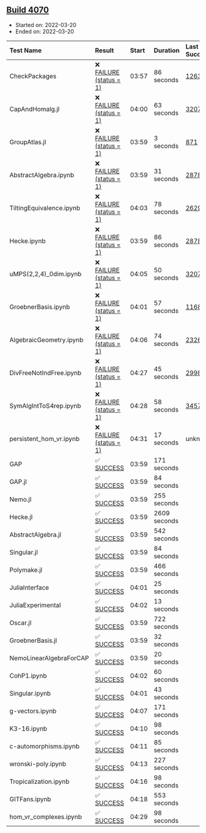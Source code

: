 ## [Build 4070](https://oscarci.mathematik.uni-kl.de/job/oscar-stable/4070/)

* Started on: 2022-03-20
* Ended on: 2022-03-20

| Test Name    | Result | Start | Duration | Last Success | First Failure |
|:-------------|:-------|:------|:---------|:-------------|:--------------|
| CheckPackages | ❌ [FAILURE (status = 1)](https://oscarci.mathematik.uni-kl.de/job/oscar-stable/4070/artifact/logs/build-4070/CheckPackages.log) | 03:57 | 86 seconds | [1263](https://oscarci.mathematik.uni-kl.de/job/oscar-stable/1263/) | [1264](https://oscarci.mathematik.uni-kl.de/job/oscar-stable/1264/) |
| CapAndHomalg.jl | ❌ [FAILURE (status = 1)](https://oscarci.mathematik.uni-kl.de/job/oscar-stable/4070/artifact/logs/build-4070/CapAndHomalg.jl.log) | 04:00 | 63 seconds | [3207](https://oscarci.mathematik.uni-kl.de/job/oscar-stable/3207/) | [3208](https://oscarci.mathematik.uni-kl.de/job/oscar-stable/3208/) |
| GroupAtlas.jl | ❌ [FAILURE (status = 1)](https://oscarci.mathematik.uni-kl.de/job/oscar-stable/4070/artifact/logs/build-4070/GroupAtlas.jl.log) | 03:59 | 3 seconds | [871](https://oscarci.mathematik.uni-kl.de/job/oscar-stable/871/) | [872](https://oscarci.mathematik.uni-kl.de/job/oscar-stable/872/) |
| AbstractAlgebra.ipynb | ❌ [FAILURE (status = 1)](https://oscarci.mathematik.uni-kl.de/job/oscar-stable/4070/artifact/logs/build-4070/AbstractAlgebra.ipynb.log) | 03:59 | 31 seconds | [2878](https://oscarci.mathematik.uni-kl.de/job/oscar-stable/2878/) | [2879](https://oscarci.mathematik.uni-kl.de/job/oscar-stable/2879/) |
| TiltingEquivalence.ipynb | ❌ [FAILURE (status = 1)](https://oscarci.mathematik.uni-kl.de/job/oscar-stable/4070/artifact/logs/build-4070/TiltingEquivalence.ipynb.log) | 04:03 | 78 seconds | [2629](https://oscarci.mathematik.uni-kl.de/job/oscar-stable/2629/) | [2630](https://oscarci.mathematik.uni-kl.de/job/oscar-stable/2630/) |
| Hecke.ipynb | ❌ [FAILURE (status = 1)](https://oscarci.mathematik.uni-kl.de/job/oscar-stable/4070/artifact/logs/build-4070/Hecke.ipynb.log) | 03:59 | 86 seconds | [2878](https://oscarci.mathematik.uni-kl.de/job/oscar-stable/2878/) | [2879](https://oscarci.mathematik.uni-kl.de/job/oscar-stable/2879/) |
| uMPS(2,2,4)_0dim.ipynb | ❌ [FAILURE (status = 1)](https://oscarci.mathematik.uni-kl.de/job/oscar-stable/4070/artifact/logs/build-4070/uMPS-2-2-4-_0dim.ipynb.log) | 04:05 | 50 seconds | [3207](https://oscarci.mathematik.uni-kl.de/job/oscar-stable/3207/) | [3208](https://oscarci.mathematik.uni-kl.de/job/oscar-stable/3208/) |
| GroebnerBasis.ipynb | ❌ [FAILURE (status = 1)](https://oscarci.mathematik.uni-kl.de/job/oscar-stable/4070/artifact/logs/build-4070/GroebnerBasis.ipynb.log) | 04:01 | 57 seconds | [1168](https://oscarci.mathematik.uni-kl.de/job/oscar-stable/1168/) | [1169](https://oscarci.mathematik.uni-kl.de/job/oscar-stable/1169/) |
| AlgebraicGeometry.ipynb | ❌ [FAILURE (status = 1)](https://oscarci.mathematik.uni-kl.de/job/oscar-stable/4070/artifact/logs/build-4070/AlgebraicGeometry.ipynb.log) | 04:06 | 74 seconds | [2326](https://oscarci.mathematik.uni-kl.de/job/oscar-stable/2326/) | [2327](https://oscarci.mathematik.uni-kl.de/job/oscar-stable/2327/) |
| DivFreeNotIndFree.ipynb | ❌ [FAILURE (status = 1)](https://oscarci.mathematik.uni-kl.de/job/oscar-stable/4070/artifact/logs/build-4070/DivFreeNotIndFree.ipynb.log) | 04:27 | 45 seconds | [2998](https://oscarci.mathematik.uni-kl.de/job/oscar-stable/2998/) | [2999](https://oscarci.mathematik.uni-kl.de/job/oscar-stable/2999/) |
| SymAlgIntToS4rep.ipynb | ❌ [FAILURE (status = 1)](https://oscarci.mathematik.uni-kl.de/job/oscar-stable/4070/artifact/logs/build-4070/SymAlgIntToS4rep.ipynb.log) | 04:28 | 58 seconds | [3457](https://oscarci.mathematik.uni-kl.de/job/oscar-stable/3457/) | [3458](https://oscarci.mathematik.uni-kl.de/job/oscar-stable/3458/) |
| persistent_hom_vr.ipynb | ❌ [FAILURE (status = 1)](https://oscarci.mathematik.uni-kl.de/job/oscar-stable/4070/artifact/logs/build-4070/persistent_hom_vr.ipynb.log) | 04:31 | 17 seconds | unknown | unknown |
| GAP | ✅ [SUCCESS](https://oscarci.mathematik.uni-kl.de/job/oscar-stable/4070/artifact/logs/build-4070/GAP.log) | 03:59 | 171 seconds |  |  |
| GAP.jl | ✅ [SUCCESS](https://oscarci.mathematik.uni-kl.de/job/oscar-stable/4070/artifact/logs/build-4070/GAP.jl.log) | 03:59 | 84 seconds |  |  |
| Nemo.jl | ✅ [SUCCESS](https://oscarci.mathematik.uni-kl.de/job/oscar-stable/4070/artifact/logs/build-4070/Nemo.jl.log) | 03:59 | 255 seconds |  |  |
| Hecke.jl | ✅ [SUCCESS](https://oscarci.mathematik.uni-kl.de/job/oscar-stable/4070/artifact/logs/build-4070/Hecke.jl.log) | 03:59 | 2609 seconds |  |  |
| AbstractAlgebra.jl | ✅ [SUCCESS](https://oscarci.mathematik.uni-kl.de/job/oscar-stable/4070/artifact/logs/build-4070/AbstractAlgebra.jl.log) | 03:59 | 542 seconds |  |  |
| Singular.jl | ✅ [SUCCESS](https://oscarci.mathematik.uni-kl.de/job/oscar-stable/4070/artifact/logs/build-4070/Singular.jl.log) | 03:59 | 84 seconds |  |  |
| Polymake.jl | ✅ [SUCCESS](https://oscarci.mathematik.uni-kl.de/job/oscar-stable/4070/artifact/logs/build-4070/Polymake.jl.log) | 03:59 | 466 seconds |  |  |
| JuliaInterface | ✅ [SUCCESS](https://oscarci.mathematik.uni-kl.de/job/oscar-stable/4070/artifact/logs/build-4070/JuliaInterface.log) | 04:01 | 25 seconds |  |  |
| JuliaExperimental | ✅ [SUCCESS](https://oscarci.mathematik.uni-kl.de/job/oscar-stable/4070/artifact/logs/build-4070/JuliaExperimental.log) | 04:02 | 13 seconds |  |  |
| Oscar.jl | ✅ [SUCCESS](https://oscarci.mathematik.uni-kl.de/job/oscar-stable/4070/artifact/logs/build-4070/Oscar.jl.log) | 03:59 | 722 seconds |  |  |
| GroebnerBasis.jl | ✅ [SUCCESS](https://oscarci.mathematik.uni-kl.de/job/oscar-stable/4070/artifact/logs/build-4070/GroebnerBasis.jl.log) | 03:59 | 32 seconds |  |  |
| NemoLinearAlgebraForCAP | ✅ [SUCCESS](https://oscarci.mathematik.uni-kl.de/job/oscar-stable/4070/artifact/logs/build-4070/NemoLinearAlgebraForCAP.log) | 03:59 | 20 seconds |  |  |
| CohP1.ipynb | ✅ [SUCCESS](https://oscarci.mathematik.uni-kl.de/job/oscar-stable/4070/artifact/logs/build-4070/CohP1.ipynb.log) | 04:02 | 60 seconds |  |  |
| Singular.ipynb | ✅ [SUCCESS](https://oscarci.mathematik.uni-kl.de/job/oscar-stable/4070/artifact/logs/build-4070/Singular.ipynb.log) | 04:01 | 43 seconds |  |  |
| g-vectors.ipynb | ✅ [SUCCESS](https://oscarci.mathematik.uni-kl.de/job/oscar-stable/4070/artifact/logs/build-4070/g-vectors.ipynb.log) | 04:07 | 171 seconds |  |  |
| K3-16.ipynb | ✅ [SUCCESS](https://oscarci.mathematik.uni-kl.de/job/oscar-stable/4070/artifact/logs/build-4070/K3-16.ipynb.log) | 04:10 | 98 seconds |  |  |
| c-automorphisms.ipynb | ✅ [SUCCESS](https://oscarci.mathematik.uni-kl.de/job/oscar-stable/4070/artifact/logs/build-4070/c-automorphisms.ipynb.log) | 04:11 | 85 seconds |  |  |
| wronski-poly.ipynb | ✅ [SUCCESS](https://oscarci.mathematik.uni-kl.de/job/oscar-stable/4070/artifact/logs/build-4070/wronski-poly.ipynb.log) | 04:13 | 227 seconds |  |  |
| Tropicalization.ipynb | ✅ [SUCCESS](https://oscarci.mathematik.uni-kl.de/job/oscar-stable/4070/artifact/logs/build-4070/Tropicalization.ipynb.log) | 04:16 | 98 seconds |  |  |
| GITFans.ipynb | ✅ [SUCCESS](https://oscarci.mathematik.uni-kl.de/job/oscar-stable/4070/artifact/logs/build-4070/GITFans.ipynb.log) | 04:18 | 553 seconds |  |  |
| hom_vr_complexes.ipynb | ✅ [SUCCESS](https://oscarci.mathematik.uni-kl.de/job/oscar-stable/4070/artifact/logs/build-4070/hom_vr_complexes.ipynb.log) | 04:29 | 98 seconds |  |  |
